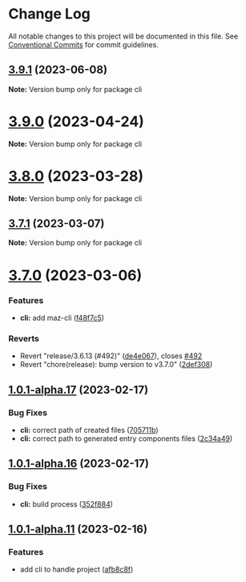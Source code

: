 # Change Log

All notable changes to this project will be documented in this file.
See [Conventional Commits](https://conventionalcommits.org) for commit guidelines.

## [3.9.1](https://github.com/LouisMazel/maz-ui/compare/v3.9.0...v3.9.1) (2023-06-08)

**Note:** Version bump only for package cli





# [3.9.0](https://github.com/LouisMazel/maz-ui/compare/v3.8.0...v3.9.0) (2023-04-24)

**Note:** Version bump only for package cli





# [3.8.0](https://github.com/LouisMazel/maz-ui/compare/v3.7.1...v3.8.0) (2023-03-28)

**Note:** Version bump only for package cli





## [3.7.1](https://github.com/LouisMazel/maz-ui/compare/v3.7.0...v3.7.1) (2023-03-07)

**Note:** Version bump only for package cli





# [3.7.0](https://github.com/LouisMazel/maz-ui/compare/v3.6.12...v3.7.0) (2023-03-06)


### Features

* **cli:** add maz-cli ([f48f7c5](https://github.com/LouisMazel/maz-ui/commit/f48f7c5a6eff7f9ef27bae5179fdd3ef3e1731c5))


### Reverts

* Revert "release/3.6.13 (#492)" ([de4e067](https://github.com/LouisMazel/maz-ui/commit/de4e067736c5d09478138f19de412b32dc60a715)), closes [#492](https://github.com/LouisMazel/maz-ui/issues/492)
* Revert "chore(release): bump version to v3.7.0" ([2def308](https://github.com/LouisMazel/maz-ui/commit/2def3083343431257a702d2a19ab8a2d215736e5))





## [1.0.1-alpha.17](https://gitlab.com/zadig-et-voltaire/design-system-next/compare/v1.0.1-alpha.16...v1.0.1-alpha.17) (2023-02-17)

### Bug Fixes

- **cli:** correct path of created files ([705711b](https://gitlab.com/zadig-et-voltaire/design-system-next/commit/705711b54139ac7c457befa361ec320c441ce9bc))
- **cli:** correct path to generated entry components files ([2c34a49](https://gitlab.com/zadig-et-voltaire/design-system-next/commit/2c34a49f15a150f10b70383771d9b9412257b6af))

## [1.0.1-alpha.16](https://gitlab.com/zadig-et-voltaire/design-system-next/compare/v1.0.1-alpha.15...v1.0.1-alpha.16) (2023-02-17)

### Bug Fixes

- **cli:** build process ([352f884](https://gitlab.com/zadig-et-voltaire/design-system-next/commit/352f8842a6fbff9d8abbe57e2f1064a04391f506))

## [1.0.1-alpha.11](https://gitlab.com/zadig-et-voltaire/design-system-next/compare/v1.0.1-alpha.10...v1.0.1-alpha.11) (2023-02-16)

### Features

- add cli to handle project ([afb8c8f](https://gitlab.com/zadig-et-voltaire/design-system-next/commit/afb8c8ff708ed160cbb727e1f4b7b2d99cfa1bcc))
